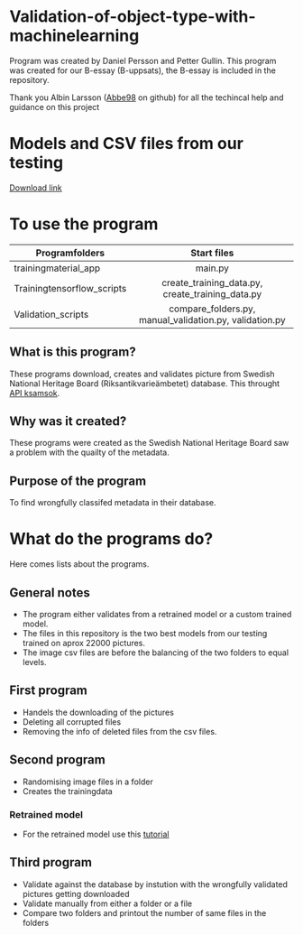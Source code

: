 # Validation-of-object-type-with-machinelearning
Program was created by Daniel Persson and Petter Gullin.
This program was created for our B-essay (B-uppsats), the B-essay is included in the repository.

Thank you Albin Larsson ([Abbe98](https://github.com/Abbe98) on github) for all the techincal help and guidance on this project

# Models and CSV files from our testing
[Download link](https://drive.google.com/file/d/1BidRbOqKRJIzD13vE3YMdORzOQQJCgZu/view?usp=sharing)

# To use the program
| Programfolders | Start files
| ------------- |:-------------:|
| trainingmaterial_app|main.py|
| Trainingtensorflow_scripts|create_training_data.py, create_training_data.py|
| Validation_scripts |compare_folders.py, manual_validation.py, validation.py|

## What is this program?
These programs download, creates and validates picture from Swedish National Heritage Board (Riksantikvarieämbetet) database.
This throught [API ksamsok](http://www.ksamsok.se/api/).

## Why was it created?
These programs were created as the Swedish National Heritage Board saw a problem with the quailty of the metadata.

## Purpose of the program
To find wrongfully classifed metadata in their database.

# What do the programs do?
Here comes lists about the programs.

## General notes
+ The program either validates from a retrained model or a custom trained model.
+ The files in this repository is the two best models from our testing trained on aprox 22000 pictures.
+ The image csv files are before the balancing of the two folders to equal levels.

## First program
+ Handels the downloading of the pictures
+ Deleting all corrupted files
+ Removing the info of deleted files from the csv files.

## Second program
+ Randomising image files in a folder
+ Creates the trainingdata
### Retrained model
+ For the retrained model use this [tutorial](https://www.tensorflow.org/hub/tutorials/image_retraining)

## Third program
+ Validate against the database by instution with the wrongfully validated pictures getting downloaded
+ Validate manually from either a folder or a file
+ Compare two folders and printout the number of same files in the folders
